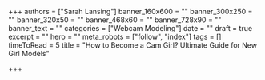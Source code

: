 +++
authors = ["Sarah Lansing"]
banner_160x600 = ""
banner_300x250 = ""
banner_320x50 = ""
banner_468x60 = ""
banner_728x90 = ""
banner_text = ""
categories = ["Webcam Modeling"]
date = ""
draft = true
excerpt = ""
hero = ""
meta_robots = ["follow", "index"]
tags = []
timeToRead = 5
title = "How to Become a Cam Girl? Ultimate Guide for New Girl Models"

+++
